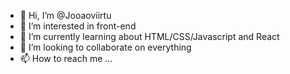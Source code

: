 - 👋 Hi, I’m @Jooaoviirtu
- 👀 I’m interested in front-end 
- 🌱 I’m currently learning about HTML/CSS/Javascript and React
- 💞️ I’m looking to collaborate on everything
- 📫 How to reach me ...

<!---
Jooaoviirtu/Jooaoviirtu is a ✨ special ✨ repository because its `README.md` (this file) appears on your GitHub profile.
You can click the Preview link to take a look at your changes.
--->
